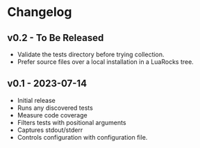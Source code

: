 # Changelog

## v0.2 - To Be Released

* Validate the tests directory before trying collection.
* Prefer source files over a local installation in a LuaRocks tree.

## v0.1 - 2023-07-14

* Initial release
* Runs any discovered tests
* Measure code coverage
* Filters tests with positional arguments
* Captures stdout/stderr
* Controls configuration with configuration file.
